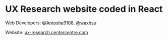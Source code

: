 # UX Research website coded in React
Web Developers: [@Antosha9108](https://github.com/Antosha9108), [@waxhsu](https://github.com/waxhsu)

Website: [ux-research.centercentre.com](https://ux-research.centercentre.com/)
